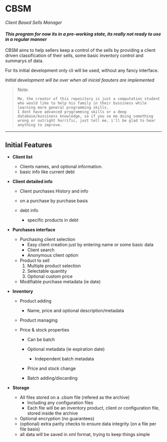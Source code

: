 # CBSM
*Client Based Sells Manager*

#### *This program for now its in a pre-working state, its really not ready to use in a regular manner*

CBSM aims to help sellers keep a control of the sells 
by providing a client driven classification of their sells, 
some basic inventory control and summarys of data.

For its initial development only cli will be used, without 
any fancy interface. 

*Initial development will be over when all inicial 
feauters are implemented*

>Note:
>
>     Me, the creator of this repository is just a computation student who would like to help his family in their bussiness while learning more general programming skills.
>     I dont have advanced programming skills or a deep database/bussiness knowledge, so if you se me doing something wrong or outright horrific, just tell me, i'll be glad to hear anything to improve.
---
## Initial Features

-   **Client list**
    -   Clients names, and optional information.
    -   basic info like current debt

-   **Client detailed info**
    -   Client purchases History and info
    -   on a purchase by purchase basis

    -   debt info
        -   specific products in debt

-   **Purchases interface**
    -   Purchasing client selection
        -   Easy client creation just by entering name or 
            some basic data
        -   Client search
        -   Anonymous client option
    -   Product to sell
        1.   Multiple product selection
        2.   Selectable quantity
        3.   Optional custom price
    - Modifiable purchase metadata (ie date)
    
- **Inventory**
    - Product adding
        - Name, price and optional description/metadata
    -   Product managing
    
     -   Price & stock properties
         -   Can be batch 
         -   Optional metadata (ie expiration date)
             -   Independent batch metadata
    
         -   Price and stock change 
         -   Batch adding/discarding

-   **Storage**
    -   All files stored on a .cbsm file (refered as the 
        archive)
        -   Including any configuration files
        -   Each file will be an inventory product, client 
            or configuration file, stored inside the archive
    -   Optional encryption (no guarantees)
    -   (optional) extra parity checks to ensure data 
        integrity (on a file per file basis)
    -   all data will be saved in xml format, trying to 
        keep things simple